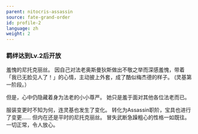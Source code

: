 ```yaml
---
parent: nitocris-assassin
source: fate-grand-order
id: profile-2
language: zh
weight: 2
---
```


### 羁绊达到Lv.2后开放

羞愧的尼托克丽丝。
因自己对法老奥斯曼狄斯做出不敬之举而深感羞愧，带着「我已无脸见人了！」的心情，主动披上外套，成了酷似梅杰德的样子。
(灵基第一阶段。）

但是，心中仍隐藏着身为法老的小小尊严。
她只是羞于面对其他各位法老而已。

服装变更时不知为何，连灵基也发生了变化。
转化为Assassin职阶，宝具也进行了变更……
但内在还是平时的尼托克丽丝。
冒失武断急躁粗心的性格一如既往。
一切正常，令人放心。
